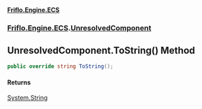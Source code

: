 #### [Friflo.Engine.ECS](index.md#'index')
### [Friflo.Engine.ECS](Friflo.Engine.ECS.md#'Friflo.Engine.ECS').[UnresolvedComponent](UnresolvedComponent.md#'Friflo.Engine.ECS.UnresolvedComponent')

## UnresolvedComponent.ToString() Method

```csharp
public override string ToString();
```

#### Returns
[System.String](https://docs.microsoft.com/en-us/dotnet/api/System.String#'System.String')